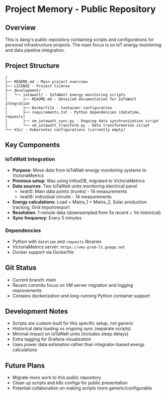 # Project Memory - Public Repository

## Overview
This is dang's public repository containing scripts and configurations for personal infrastructure projects. The main focus is on IoT energy monitoring and data pipeline integration.

## Project Structure
```
/
├── README.md - Main project overview
├── LICENSE - Project license
├── development/
│   └── iotawatt/ - IoTaWatt energy monitoring scripts
│       ├── README.md - Detailed documentation for IoTaWatt integration
│       ├── Dockerfile - Container configuration
│       ├── requirements.txt - Python dependencies (datetime, requests)
│       ├── vm_iotawatt_sync.py - Ongoing data synchronization script
│       └── vm_iotawatt_transform.py - Data transformation script
└── k3s/ - Kubernetes configurations (currently empty)
```

## Key Components

### IoTaWatt Integration
- **Purpose**: Move data from IoTaWatt energy monitoring systems to VictoriaMetrics
- **Previous setup**: Was using InfluxDB, migrated to VictoriaMetrics
- **Data sources**: Two IoTaWatt units monitoring electrical panel
  - iwatt5: Main data points (trunks) - 14 measurements
  - iwatt6: Individual circuits - 14 measurements
- **Energy calculations**: Load = Mains_1 + Mains_2, Solar production tracking, Grid import/export
- **Resolution**: 1-minute data (downsampled from 5s recent + 1m historical)
- **Sync frequency**: Every 5 minutes

### Dependencies
- Python with `datetime` and `requests` libraries
- VictoriaMetrics server: `https://vms-prod-lt.goepp.net`
- Docker support via Dockerfile

## Git Status
- Current branch: main
- Recent commits focus on VM server migration and logging improvements
- Contains dockerization and long-running Python container support

## Development Notes
- Scripts are custom-built for this specific setup, not generic
- Historical data loading vs ongoing sync (separate scripts)
- Minimal impact on IoTaWatt units (includes sleep delays)
- Extra tagging for Grafana visualization
- Uses power data estimation rather than integrator-based energy calculations

## Future Plans
- Migrate more work to this public repository
- Clean up scripts and k8s configs for public presentation
- Potential collaboration on making scripts more generic/configurable